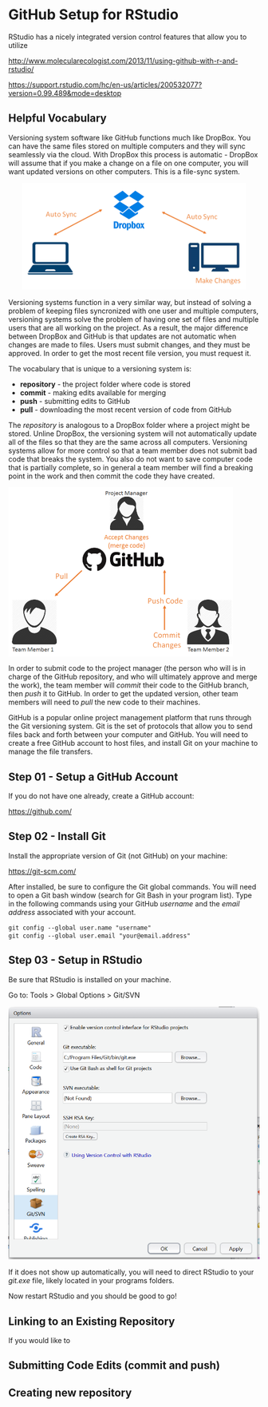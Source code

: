 # GitHub Setup for RStudio

RStudio has a nicely integrated version control features that allow you to utilize 




http://www.molecularecologist.com/2013/11/using-github-with-r-and-rstudio/

https://support.rstudio.com/hc/en-us/articles/200532077?version=0.99.489&mode=desktop




## Helpful Vocabulary

Versioning system software like GitHub functions much like DropBox. You can have the same files stored on multiple computers and they will sync seamlessly via the cloud. With DropBox this process is automatic - DropBox will assume that if you make a change on a file on one computer, you will want updated versions on other computers. This is a file-sync system.

<center><img src="https://raw.githubusercontent.com/lecy/github-setup-for-rstudio/master/Images/dropbox.png" width="450"></center>


Versioning systems function in a very similar way, but instead of solving a problem of keeping files syncronized with one user and multiple computers, versioning systems solve the problem of having one set of files and multiple users that are all working on the project. As a result, the major difference between DropBox and GitHub is that updates are not automatic when changes are made to files. Users must submit changes, and they must be approved. In order to get the most recent file version, you must request it.

The vocabulary that is unique to a versioning system is:

* **repository** - the project folder where code is stored
* **commit** - making edits available for merging
* **push** - submitting edits to GitHub
* **pull** - downloading the most recent version of code from GitHub

The _repository_ is analogous to a DropBox folder where a project might be stored. Unline DropBox, the versioning system will not automatically update all of the files so that they are the same across all computers. Versioning systems allow for more control so that a team member does not submit bad code that breaks the system. You also do not want to save computer code that is partially complete, so in general a team member will find a breaking point in the work and then commit the code they have created.

<img src="https://raw.githubusercontent.com/lecy/github-setup-for-rstudio/master/Images/github.png" width="450" align="middle">

In order to submit code to the project manager (the person who will is in charge of the GitHub repository, and who will ultimately approve and merge the work), the team member will _commit_ their code to the GitHub branch, then _push_ it to GitHub. In order to get the updated version, other team members will need to _pull_ the new code to their machines. 

GitHub is a popular online project management platform that runs through the Git versioning system. Git is the set of protocols that allow you to send files back and forth between your computer and GitHub. You will need to create a free GitHub account to host files, and install Git on your machine to manage the file transfers.

## Step 01 - Setup a GitHub Account

If you do not have one already, create a GitHub account:

https://github.com/

## Step 02 - Install Git

Install the appropriate version of Git (not GitHub) on your machine:

https://git-scm.com/

After installed, be sure to configure the Git global commands. You will need to open a Git bash window (search for Git Bash in your program list). Type in the following commands using your GitHub _username_ and the _email address_ associated with your account.

```
git config --global user.name "username"
git config --global user.email "your@email.address"
```

## Step 03 - Setup in RStudio

Be sure that RStudio is installed on your machine. 

Go to: Tools > Global Options > Git/SVN

![alt text](https://raw.githubusercontent.com/lecy/github-setup-for-rstudio/master/Images/global_options.png)

If it does not show up automatically, you will need to direct RStudio to your _git.exe_ file, likely located in your programs folders.

Now restart RStudio and you should be good to go!

## Linking to an Existing Repository

If you would like to 

## Submitting Code Edits (commit and push)

## Creating new repository


